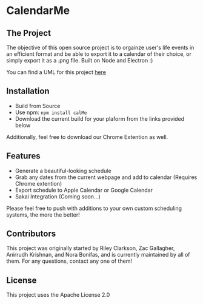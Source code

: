 # CalendarMe #

## The Project ##
The objective of this open source project is to orgainze user's life events in an efficient format and be able to export it to a calendar of their choice, or simply export it as a .png file. Built on Node and Electron :) 

You can find a UML for this project [here](https://drive.google.com/file/d/1VGURlMbrnQOOiF6pb8DRzVJIXkPLqQsB/view?usp=sharing)

## Installation ##
* Build from Source
* Use npm: `npm install calMe`
* Download the current build for your plaform from the links provided below

Additionally, feel free to download our Chrome Extention as well. 

## Features ##
* Generate a beautiful-looking schedule
* Grab any dates from the current webpage and add to calendar (Requires Chrome extention) 
* Export schedule to Apple Calendar or Google Calendar 
* Sakai Integration (Coming soon...) 

Please feel free to push with additions to your own custom scheduling systems, the more the better! 


## Contributors ##
This project was originally started by Riley Clarkson, Zac Gallagher, Anirrudh Krishnan, and Nora Bonifas, and is currently maintained by all of them. For any questions, contact any one of them! 


## License ##
This project uses the Apache License 2.0
